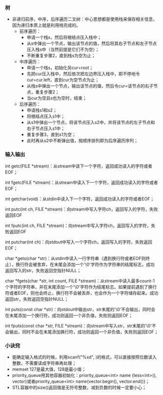 ### 树

- 非递归前序，中序，后序遍历二叉树：中心思想都是使用栈来保存相关信息，因为递归本质上就是利用栈完成的。
    - 前序遍历：
        - 申请一个栈s，然后将根结点压入栈中；
        - 从s中弹出一个节点，输出该节点的值，然后将其右子节点和左子节点压入栈s中（当然前提是它们不为空）；
        - 不断重复步骤2，直到栈s为空为止；
    - 中序遍历：
        - 申请一个栈s，初始化另cur=root；
        - 先把cur压入栈中，然后依次把左边界压入栈中，即不停地令cur=cur.left，直到cur为空节点为止；
        - 从栈s中弹出一个节点，输出该节点的值，然后令cur=该节点的右子节点，重复步骤2；
        - 当cur为空且s也为空时，结束；
    - 后序遍历：
        - 申请栈s1和s2；
        - 将根结点压入s1中；
        - 从s1中弹出一个节点，将该节点压入s2中，并将该节点的左子节点和右子节点压入s1中；
        - 重复步骤3，直到s1为空；
        - 此时再从s2中不断弹出值，按顺序排列即为后序遍历序列；





### 输入输出

int getc(FILE *stream)：从stream中读下一个字符，返回成功读入的字符或者EOF；

int fgetc(FILE *stream)：从stream中读入下一个字符，返回成功读入的字符或者EOF；

int getchar(void)：从stdin中读入下一个字符，返回成功读入的字符或者EOF；

int putc(int ch, FILE *stream)：向stream中写入字符ch，返回写入的字符，失败返回EOF

int fputc(int ch, FILE *stream)：向stream中写入字符ch，返回写入的字符，失败返回EOF

int putchar(int ch)：向stdout中写入一个字符ch，返回写入的字符，失败返回EOF；

char *gets(char *str)：从stdin中读入一行字符串（遇到换行符或者EOF则终止），换行符会被舍弃，在末尾会添加一个'\0'字符作为字符串的结尾标志，成功返回写入的str，失败返回空指针NULL；

char *fgets(char *str, int count, FILE *stream)：从stream中读入最多count-1个字符的字符串，并在末尾添加一个'\0'字符作为结尾标志。如果提前遇到了换行符或者EOF，则也会终止，换行符不会被丢弃，也会作为一个字符储存起来。成功返回str，失败返回空指针NULL；

int puts(const char *str)：向stdout中输出str，str末尾的'\0'不会输出，同时会在末尾添加一个换行符，成功则返回一个非负值，失败则返回EOF；

int fputs(const char *str, FILE *stream)：向stream中写入str，str末尾的'\0'不会输出，同时不会在末尾添加换行符，成功则返回一个非负值，失败则返回EOF；





### 小诀窍

- 能确定输入格式的时候，利用scanf("%xd", )的格式，可以直接按照位数读入整数，不需要读成字符串再处理；
- memset 127是最大值，128是最小值；
- priority_queue用其他容器初始化：priority_queue\<int\> name {less\<int\>(), vector}或者priority_queue\<int\> name{vector.begin(), vector.end()}；
- STL容器中的size()返回值是无符号整数，减到负数的时候一定要小心；